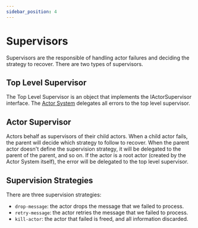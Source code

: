 ```yaml
---
sidebar_position: 4 
---
```


# Supervisors

Supervisors are the responsible of handling actor failures and deciding the strategy to recover. There are two types
of supervisors.

## Top Level Supervisor

The Top Level Supervisor is an object that implements the IActorSupervisor interface. The 
[Actor System](/architecture/actor-system) delegates all errors to the top level supervisor.

## Actor Supervisor

Actors behalf as supervisors of their child actors. When a child actor fails, the parent will decide
which strategy to follow to recover. When the parent actor doesn't define the supervision strategy, it will
be delegated to the parent of the parent, and so on. If the actor is a root actor (created by the
Actor System itself), the error will be delegated to the top level supervisor.

## Supervision Strategies

There are three supervision strategies:

* `drop-message`: the actor drops the message that we failed to process.
* `retry-message`: the actor retries the message that we failed to process.
* `kill-actor`: the actor that failed is freed, and all information discarded.